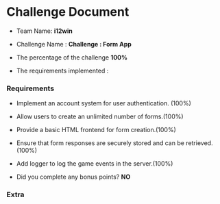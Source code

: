 # Challenge Document

- Team Name: **i12win**
- Challenge Name : **Challenge : Form App**

- The percentage of the challenge **100%**

- The requirements implemented : 

### Requirements

- Implement an account system for user authentication. (100%)
- Allow users to create an unlimited number of forms.(100%)
- Provide a basic HTML frontend for form creation.(100%)
- Ensure that form responses are securely stored and can be retrieved.(100%)
- Add logger to log the game events in the server.(100%)

- Did you complete any bonus points? **NO**

### Extra
